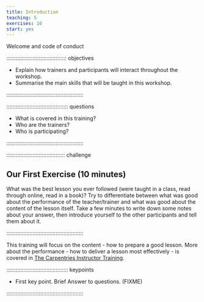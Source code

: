```yaml
---
title: Introduction
teaching: 5
exercises: 10
start: yes
---
```


Welcome and code of conduct

::::::::::::::::::::::::::::::::::::::: objectives

- Explain how trainers and participants will interact throughout the workshop.
- Summarise the main skills that will be taught in this workshop.

::::::::::::::::::::::::::::::::::::::::::::::::::

:::::::::::::::::::::::::::::::::::::::: questions

- What is covered in this training?
- Who are the trainers?
- Who is participating?

::::::::::::::::::::::::::::::::::::::::::::::::::

::::::::::::::::::::::::::::::::::::::  challenge

## Our First Exercise (10 minutes)

What was the best lesson you ever followed (were taught in a class, read through online, read in a book)?
Try to differentiate between what was good about the performance of the teacher/trainer
and what was good about the content of the lesson itself.
Take a few minutes to write down some notes about your answer,
then introduce yourself to the other participants and tell them about it.


::::::::::::::::::::::::::::::::::::::::::::::::::

This training will focus on the content - how to prepare a good lesson.
More about the performance - how to deliver a lesson most effectively -
is covered in [The Carpentries Instructor Training](https://carpentries.github.io/instructor-training/).



:::::::::::::::::::::::::::::::::::::::: keypoints

- First key point. Brief Answer to questions. (FIXME)

::::::::::::::::::::::::::::::::::::::::::::::::::


